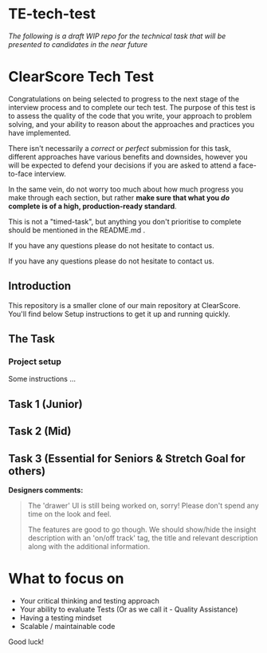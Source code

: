 # TE-tech-test
_The following is a draft WIP repo for the technical task that will be presented to candidates in the near future_



# ClearScore Tech Test

Congratulations on being selected to progress to the next stage of the interview process and to complete our tech test. The purpose of this test is to assess the quality of the code that you write, your approach to problem solving, and your ability to reason about the approaches and practices you have implemented.

There isn't necessarily a _correct_ or _perfect_ submission for this task, different approaches have various benefits and downsides, however you will be expected to defend your decisions if you are asked to attend a face-to-face interview.

In the same vein, do not worry too much about how much progress you make through each section, but rather **make sure that what you _do_ complete is of a high, production-ready standard**. 

This is not a "timed-task", but anything you don't prioritise to complete should be mentioned in the README.md .

If you have any questions please do not hesitate to contact us.

If you have any questions please do not hesitate to contact us.


## Introduction
This repository is a smaller clone of our main repository at ClearScore. You'll find below Setup instructions to get it up and running quickly.

## The Task


### Project setup

Some instructions ...


## Task 1 (Junior)


## Task 2 (Mid)


## Task 3 (Essential for Seniors & Stretch Goal for others)


**Designers comments:**

> The 'drawer' UI is still being worked on, sorry! Please don't spend any time on the look and feel.
>
> The features are good to go though. We should show/hide the insight description with an 'on/off track' tag, the title and relevant description along with the additional information.

# What to focus on

- Your critical thinking and testing approach
- Your ability to evaluate Tests (Or as we call it - Quality Assistance)
- Having a testing mindset
- Scalable / maintainable code

Good luck!

